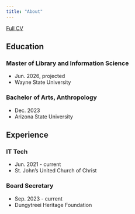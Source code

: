 ```yaml
---
title: "About"
---
```


[Full CV](/cv.pdf)

## Education

### Master of Library and Information Science  
- Jun. 2026, projected  
- Wayne State University

### Bachelor of Arts, Anthropology  
- Dec. 2023  
- Arizona State University

## Experience

### IT Tech
- Jun. 2021 - current  
- St. John’s United Church of Christ  

### Board Secretary
- Sep. 2023 - current
- Dungytreei Heritage Foundation